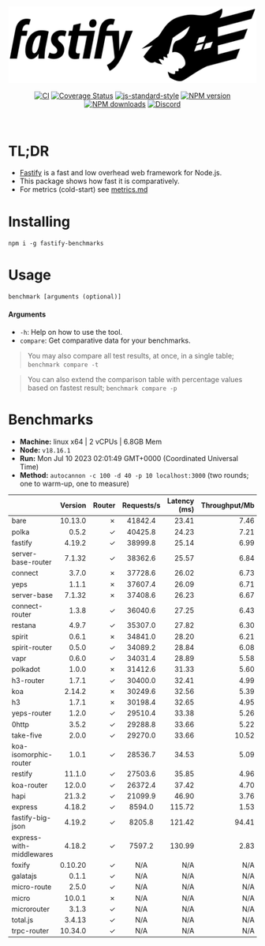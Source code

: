 <div align="center">
  <img src="https://github.com/fastify/graphics/raw/HEAD/fastify-landscape-outlined.svg" width="650" height="auto"/>
</div>

<div align="center">

[![CI](https://github.com/fastify/fastify/workflows/ci/badge.svg)](https://github.com/fastify/fastify/actions/workflows/ci.yml)
[![Coverage Status](https://coveralls.io/repos/github/fastify/fastify/badge.svg?branch=master)](https://coveralls.io/github/fastify/fastify?branch=master)
[![js-standard-style](https://img.shields.io/badge/code%20style-standard-brightgreen.svg?style=flat)](http://standardjs.com/)
[![NPM version](https://img.shields.io/npm/v/fastify.svg?style=flat)](https://www.npmjs.com/package/fastify)
[![NPM downloads](https://img.shields.io/npm/dm/fastify.svg?style=flat)](https://www.npmjs.com/package/fastify) [![Discord](https://img.shields.io/discord/725613461949906985)](https://discord.gg/fastify)

</div>
<br />

# TL;DR

* [Fastify](https://github.com/fastify/fastify) is a fast and low overhead web framework for Node.js.
* This package shows how fast it is comparatively.
* For metrics (cold-start) see [metrics.md](./METRICS.md)

# Installing

```
npm i -g fastify-benchmarks
```

# Usage

```
benchmark [arguments (optional)]
```

#### Arguments

* `-h`: Help on how to use the tool.
* `compare`: Get comparative data for your benchmarks.

> You may also compare all test results, at once, in a single table; `benchmark compare -t`

> You can also extend the comparison table with percentage values based on fastest result; `benchmark compare -p`
# Benchmarks

* __Machine:__ linux x64 | 2 vCPUs | 6.8GB Mem
* __Node:__ `v18.16.1`
* __Run:__ Mon Jul 10 2023 02:01:49 GMT+0000 (Coordinated Universal Time)
* __Method:__ `autocannon -c 100 -d 40 -p 10 localhost:3000` (two rounds; one to warm-up, one to measure)

|                          | Version | Router | Requests/s | Latency (ms) | Throughput/Mb |
| :--                      | --:     | --:    | :-:        | --:          | --:           |
| bare                     | 10.13.0 | ✗      | 41842.4    | 23.41        | 7.46          |
| polka                    | 0.5.2   | ✓      | 40425.8    | 24.23        | 7.21          |
| fastify                  | 4.19.2  | ✓      | 38999.8    | 25.14        | 6.99          |
| server-base-router       | 7.1.32  | ✓      | 38362.6    | 25.57        | 6.84          |
| connect                  | 3.7.0   | ✗      | 37728.6    | 26.02        | 6.73          |
| yeps                     | 1.1.1   | ✗      | 37607.4    | 26.09        | 6.71          |
| server-base              | 7.1.32  | ✗      | 37408.6    | 26.23        | 6.67          |
| connect-router           | 1.3.8   | ✓      | 36040.6    | 27.25        | 6.43          |
| restana                  | 4.9.7   | ✓      | 35307.0    | 27.82        | 6.30          |
| spirit                   | 0.6.1   | ✗      | 34841.0    | 28.20        | 6.21          |
| spirit-router            | 0.5.0   | ✓      | 34089.2    | 28.84        | 6.08          |
| vapr                     | 0.6.0   | ✓      | 34031.4    | 28.89        | 5.58          |
| polkadot                 | 1.0.0   | ✗      | 31412.6    | 31.33        | 5.60          |
| h3-router                | 1.7.1   | ✓      | 30400.0    | 32.41        | 4.99          |
| koa                      | 2.14.2  | ✗      | 30249.6    | 32.56        | 5.39          |
| h3                       | 1.7.1   | ✗      | 30198.4    | 32.65        | 4.95          |
| yeps-router              | 1.2.0   | ✓      | 29510.4    | 33.38        | 5.26          |
| 0http                    | 3.5.2   | ✓      | 29288.8    | 33.66        | 5.22          |
| take-five                | 2.0.0   | ✓      | 29270.0    | 33.66        | 10.52         |
| koa-isomorphic-router    | 1.0.1   | ✓      | 28536.7    | 34.53        | 5.09          |
| restify                  | 11.1.0  | ✓      | 27503.6    | 35.85        | 4.96          |
| koa-router               | 12.0.0  | ✓      | 26372.4    | 37.42        | 4.70          |
| hapi                     | 21.3.2  | ✓      | 21099.9    | 46.90        | 3.76          |
| express                  | 4.18.2  | ✓      | 8594.0     | 115.72       | 1.53          |
| fastify-big-json         | 4.19.2  | ✓      | 8205.8     | 121.42       | 94.41         |
| express-with-middlewares | 4.18.2  | ✓      | 7597.2     | 130.99       | 2.83          |
| foxify                   | 0.10.20 | ✓      | N/A        | N/A          | N/A           |
| galatajs                 | 0.1.1   | ✓      | N/A        | N/A          | N/A           |
| micro-route              | 2.5.0   | ✓      | N/A        | N/A          | N/A           |
| micro                    | 10.0.1  | ✗      | N/A        | N/A          | N/A           |
| microrouter              | 3.1.3   | ✓      | N/A        | N/A          | N/A           |
| total.js                 | 3.4.13  | ✓      | N/A        | N/A          | N/A           |
| trpc-router              | 10.34.0 | ✓      | N/A        | N/A          | N/A           |
